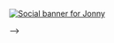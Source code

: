 [![Social banner for Jonny]()](https://abarojohncleo.gitlab.io/cv_johnny/skills.html)
<!-- <h1 align='left'> Hi! There</h1>
<p align='left'>
I am John
</p>
<p align='center'>For enquiries, reach out @ jhey@jhey.dev or over on <a href="https://twitter.com/jh3yy">Twitter</a>.</p>
<!-- <img align="center" src="https://github-readme-stats.vercel.app/api/<CARD_TYPE>/?username=<USERNAME>&theme=<THEME_NAME>" /> -->
<!-- ![Anurag's GitHub stats](https://github-readme-stats.vercel.app/api?username=anuraghazra&show_icons=true)
<h1 align='center'><i>Stay awesome!</i></h1> --> -->